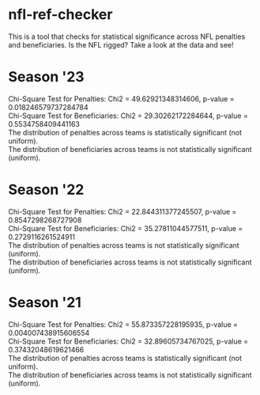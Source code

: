 # nfl-ref-checker

This is a tool that checks for statistical significance across NFL penalties and beneficiaries. Is the NFL rigged? Take a look at the data and see!

# Season '23

Chi-Square Test for Penalties: Chi2 = 49.62921348314606, p-value = 0.018246579737284784  
Chi-Square Test for Beneficiaries: Chi2 = 29.30262172284644, p-value = 0.5534758409441163  
The distribution of penalties across teams is statistically significant (not uniform).  
The distribution of beneficiaries across teams is not statistically significant (uniform).

# Season '22

Chi-Square Test for Penalties: Chi2 = 22.844311377245507, p-value = 0.8547298268727908  
Chi-Square Test for Beneficiaries: Chi2 = 35.27811044577511, p-value = 0.2729116261524911  
The distribution of penalties across teams is not statistically significant (uniform).  
The distribution of beneficiaries across teams is not statistically significant (uniform).

# Season '21

Chi-Square Test for Penalties: Chi2 = 55.873357228195935, p-value = 0.004007438915606554  
Chi-Square Test for Beneficiaries: Chi2 = 32.89605734767025, p-value = 0.37432048619621466  
The distribution of penalties across teams is statistically significant (not uniform).  
The distribution of beneficiaries across teams is not statistically significant (uniform).

